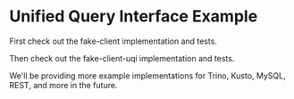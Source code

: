 # Unified Query Interface Example

First check out the fake-client implementation and tests.

Then check out the fake-client-uqi implementation and tests.

We'll be providing more example implementations for Trino, Kusto, MySQL, REST, and more in the future.
